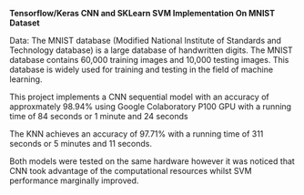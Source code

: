 **Tensorflow/Keras CNN and SKLearn SVM Implementation On MNIST Dataset**

Data:
The MNIST database (Modified National Institute of Standards and Technology database) is a large
database of handwritten digits. The MNIST database contains 60,000 training images and 10,000 testing
images. This database is widely used for training and testing in the field of machine learning.



This project implements a CNN sequential model with an accuracy of approxmately 98.94% using Google Colaboratory P100 GPU with a running time of 84 seconds or 1 minute and 24 seconds

The KNN achieves an accuracy of 97.71% with a running time of 311 seconds or 5 minutes and 11 seconds. 



Both models were tested on the same hardware however it was noticed that CNN took advantage of the computational resources whilst SVM performance marginally improved.




